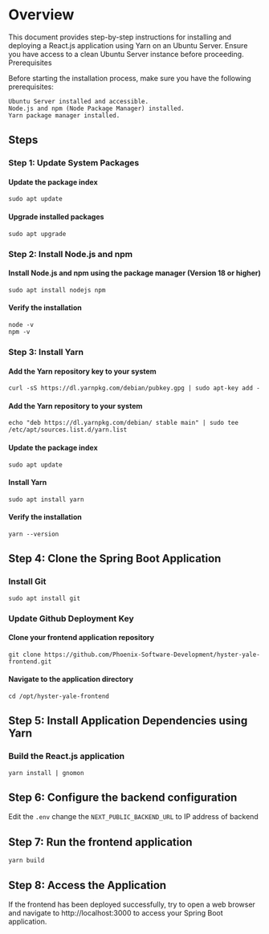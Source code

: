 # Overview

This document provides step-by-step instructions for installing and deploying a React.js application using Yarn on an Ubuntu Server. Ensure you have access to a clean Ubuntu Server instance before proceeding.
Prerequisites

Before starting the installation process, make sure you have the following prerequisites:

    Ubuntu Server installed and accessible.
    Node.js and npm (Node Package Manager) installed.
    Yarn package manager installed.

## Steps

### Step 1: Update System Packages

#### Update the package index
`sudo apt update`

#### Upgrade installed packages
`sudo apt upgrade`

### Step 2: Install Node.js and npm
#### Install Node.js and npm using the package manager (Version 18 or higher)
`sudo apt install nodejs npm`

#### Verify the installation
```
node -v
npm -v
```

### Step 3:  Install Yarn

#### Add the Yarn repository key to your system
`curl -sS https://dl.yarnpkg.com/debian/pubkey.gpg | sudo apt-key add -`

#### Add the Yarn repository to your system
`echo "deb https://dl.yarnpkg.com/debian/ stable main" | sudo tee /etc/apt/sources.list.d/yarn.list`

#### Update the package index
`sudo apt update`

#### Install Yarn
`sudo apt install yarn`

#### Verify the installation
`yarn --version`

## Step 4: Clone the Spring Boot Application

### Install Git
`sudo apt install git`

### Update Github Deployment Key

#### Clone your frontend application repository
`git clone https://github.com/Phoenix-Software-Development/hyster-yale-frontend.git`

#### Navigate to the application directory
`cd /opt/hyster-yale-frontend`

## Step 5:  Install Application Dependencies using Yarn

### Build the React.js application
`yarn install | gnomon`  

## Step 6: Configure the backend configuration

Edit the `.env` change the `NEXT_PUBLIC_BACKEND_URL` to IP address of backend

## Step 7: Run the frontend application

`yarn build`

## Step 8: Access the Application

If the frontend has been deployed successfully, try to open a web browser and navigate to http://localhost:3000 to access your Spring Boot application.

